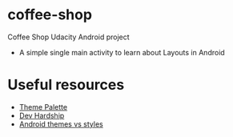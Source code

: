 # coffee-shop

Coffee Shop Udacity Android project
- A simple single main activity to learn about Layouts in Android 

# Useful resources

- [Theme Palette](https://www.materialpalette.com/)
- [Dev Hardship](https://www.thinkful.com/blog/why-learning-to-code-is-so-damn-hard/)
- [Android themes vs styles](https://medium.com/androiddevelopers/android-styling-themes-vs-styles-ebe05f917578)